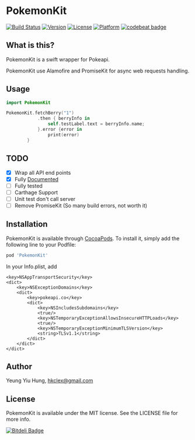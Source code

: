 # PokemonKit

[![Build Status](https://travis-ci.org/ContinuousLearning/PokemonKit.svg?branch=master)](https://travis-ci.org/ContinuousLearning/PokemonKit)
[![Version](https://img.shields.io/cocoapods/v/PokemonKit.svg?style=flat)](http://cocoapods.org/pods/PokemonKit)
[![License](https://img.shields.io/cocoapods/l/PokemonKit.svg?style=flat)](http://cocoapods.org/pods/PokemonKit)
[![Platform](https://img.shields.io/cocoapods/p/PokemonKit.svg?style=flat)](http://cocoapods.org/pods/PokemonKit)
[![codebeat badge](https://codebeat.co/badges/8394f59e-c142-4477-b535-3d0b58007f78)](https://codebeat.co/projects/github-com-continuouslearning-pokemonkit)

## What is this?
PokemonKit is a swift wrapper for Pokeapi. 

PokemonKit use Alamofire and PromiseKit for async web requests handling.

## Usage

```swift
import PokemonKit

PokemonKit.fetchBerry("1")
            .then { berryInfo in
                self.testLabel.text = berryInfo.name;
            }.error {error in
                print(error)
        }
```

## TODO

- [x] Wrap all API end points
- [x] Fully [Documented](http://continuouslearning.github.io/PokemonKit/)
- [ ] Fully tested
- [ ] Carthage Support
- [ ] Unit test don't call server
- [ ] Remove PromiseKit (So many build errors, not worth it)

## Installation

PokemonKit is available through [CocoaPods](http://cocoapods.org). To install
it, simply add the following line to your Podfile:

```ruby
pod 'PokemonKit'
```

In your Info.plist, add
```plist
<key>NSAppTransportSecurity</key>
<dict>
	<key>NSExceptionDomains</key>
	<dict>
		<key>pokeapi.co</key>
		<dict>
			<key>NSIncludesSubdomains</key>
			<true/>
			<key>NSTemporaryExceptionAllowsInsecureHTTPLoads</key>
			<true/>
			<key>NSTemporaryExceptionMinimumTLSVersion</key>
			<string>TLSv1.1</string>
		</dict>
	</dict>
</dict>
```

## Author

Yeung Yiu Hung, hkclex@gmail.com

## License

PokemonKit is available under the MIT license. See the LICENSE file for more info.


[![Bitdeli Badge](https://d2weczhvl823v0.cloudfront.net/ContinuousLearning/pokemonkit/trend.png)](https://bitdeli.com/free "Bitdeli Badge")


